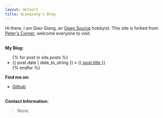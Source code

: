 ```yaml
---
layout: default
title: Qiaoqiang's Blog
---
```


Hi there, I am Qiao Qiang, an [Open Source][oss] hobbyist. This site is
forked from [Peter's Corner][Peter's Corner], welcome everyone to visit.


<p><br /><b>My Blog:</b></p>
  <ul class="posts">
    {% for post in site.posts %}
      <li><span>{{ post.date | date_to_string }}</span> &raquo; <a href="{{ post.url }}">{{ post.title }}</a></li>
    {% endfor %}
  </ul>

<p><b>Find me on:</b></p>

<ul>

<li><a href="https://github.com/qiaoqiangv/">Github</a></li>

</ul>
<p><br /><b>Contact Information:</b></p>

<blockquote>
None.
</blockquote>

[oss]:http://en.wikipedia.org/wiki/Open_source
[Peter's Corner]:https://happypeter.github.io/